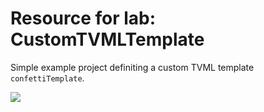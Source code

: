 # Resource for lab: CustomTVMLTemplate

Simple example project definiting a custom TVML template `confettiTemplate`.

![](preview.png)
